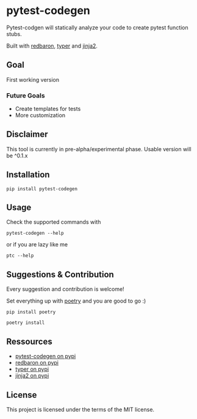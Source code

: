 # pytest-codegen
Pytest-codgen will statically analyze your code to create pytest function stubs.

Built with [redbaron](https://redbaron.readthedocs.io/en/latest/), [typer](https://typer.tiangolo.com/) and [jinja2](https://jinja.palletsprojects.com/en/2.11.x/).


## Goal
First working version

### Future Goals
- Create templates for tests
- More customization


## Disclaimer
This tool is currently in pre-alpha/experimental phase. Usable version will be ^0.1.x


## Installation

```
pip install pytest-codegen
```

## Usage

Check the supported commands with
```
pytest-codegen --help
```
or if you are lazy like me
```
ptc --help
```

## Suggestions & Contribution

Every suggestion and contribution is welcome!

Set everything up with [poetry](https://python-poetry.org/) and you are good to go :)
```
pip install poetry
```
```
poetry install
```

## Ressources
- [pytest-codegen on pypi](https://pypi.org/project/pytest-codegen/)
- [redbaron on pypi](https://pypi.org/project/redbaron/)
- [typer on pypi](https://pypi.org/project/typer/)
- [jinja2 on pypi](https://pypi.org/project/Jinja2/)

## License
This project is licensed under the terms of the MIT license.